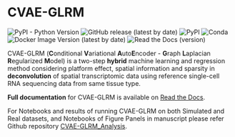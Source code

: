 # CVAE-GLRM
![PyPI - Python Version](https://img.shields.io/pypi/pyversions/cvae-glrm) ![GitHub release (latest by date)](https://img.shields.io/github/v/release/az7jh2/CVAE-GLRM) ![PyPI](https://img.shields.io/pypi/v/cvae-glrm) ![Conda](https://img.shields.io/conda/v/bioconda/cvae-glrm) ![Docker Image Version (latest by date)](https://img.shields.io/docker/v/az7jh2/cvae-glrm?label=docker) ![Read the Docs (version)](https://img.shields.io/readthedocs/cvae-glrm/latest)

CVAE-GLRM (**C**onditional **V**ariational **A**uto**E**ncoder - **G**raph **L**aplacian **R**egularized **M**odel) is a two-step **hybrid** machine learning and regression method considering platform effect, spatial information and sparsity in **deconvolution** of spatial transcriptomic data using reference single-cell RNA sequencing data from same tissue type.

**Full documentation** for CVAE-GLRM is available on [Read the Docs](https://cvae-glrm.readthedocs.io/en/latest/).

For Notebooks and results of running CVAE-GLRM on both Simulated and Real datasets, and Notebooks of Figure Panels in manuscript please refer Github repository [CVAE-GLRM_Analysis](https://github.com/az7jh2/CVAE-GLRM_Analysis).
